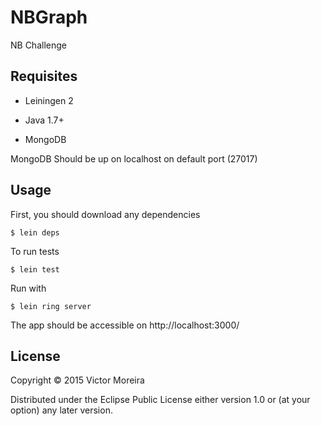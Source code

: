 # NBGraph

NB Challenge

## Requisites

* Leiningen 2

* Java 1.7+

* MongoDB

MongoDB Should be up on localhost on default port (27017)

## Usage

First, you should download any dependencies

    $ lein deps

To run tests

    $ lein test

Run with

    $ lein ring server

The app should be accessible on http://localhost:3000/

## License

Copyright © 2015 Victor Moreira

Distributed under the Eclipse Public License either version 1.0 or (at
your option) any later version.
